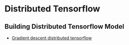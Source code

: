 # Distributed Tensorflow

## Building Distributed Tensorflow Model
 - [Gradient descent distributed tensorflow](https://medium.com/gradient-descent/building-distributed-tensorflow-models-95bd744bceb7)
